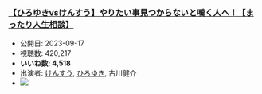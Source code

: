 ### [【ひろゆきvsけんすう】やりたい事見つからないと嘆く人へ！【まったり人生相談】](https://www.youtube.com/watch?v=vuTp4IOetF0)
-   公開日: 2023-09-17
-   視聴数: 420,217
-   **いいね数: 4,518**
-   出演者: [けんすう](/rehacq_fan/people/けんすう "wikilink"), [ひろゆき](/rehacq_fan/people/ひろゆき "wikilink"), 古川健介
- [![](https://img.youtube.com/vi/vuTp4IOetF0/hqdefault.jpg)](https://www.youtube.com/watch?v=vuTp4IOetF0)
